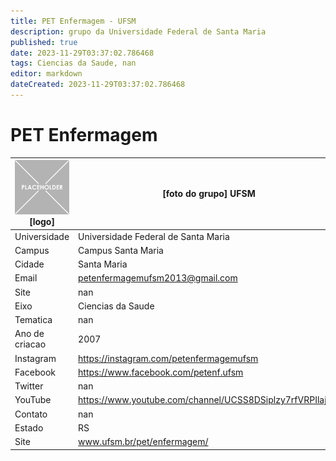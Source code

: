 ```yaml
---
title: PET Enfermagem - UFSM
description: grupo da Universidade Federal de Santa Maria
published: true
date: 2023-11-29T03:37:02.786468
tags: Ciencias da Saude, nan
editor: markdown
dateCreated: 2023-11-29T03:37:02.786468
---
```


# PET Enfermagem


| ![placeholder.png](/placeholder.png) [logo] | [foto do grupo] UFSM         |
| ------------------------------------------- | ------------------------------------------------- |
| Universidade                                | Universidade Federal de Santa Maria      |
| Campus                                      | Campus Santa Maria            |
| Cidade                                      | Santa Maria             |
| Email                                       | petenfermagemufsm2013@gmail.com             |
| Site                                        | nan              |
| Eixo                                        | Ciencias da Saude              |
| Tematica                                    | nan          |
| Ano de criacao                              | 2007        |
| Instagram                                   | https://instagram.com/petenfermagemufsm         |
| Facebook                                    | https://www.facebook.com/petenf.ufsm          |
| Twitter                                     | nan           |
| YouTube                                     | https://www.youtube.com/channel/UCSS8DSiplzy7rfVRPIlajQQ           |
| Contato                                     | nan         |
| Estado                                      |  RS            |
| Site                                        | www.ufsm.br/pet/enfermagem/ |
